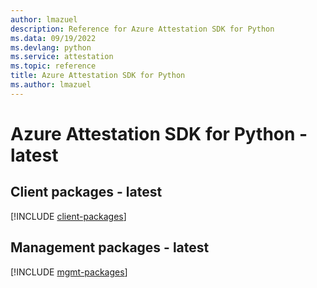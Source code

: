 ```yaml
---
author: lmazuel
description: Reference for Azure Attestation SDK for Python
ms.data: 09/19/2022
ms.devlang: python
ms.service: attestation
ms.topic: reference
title: Azure Attestation SDK for Python
ms.author: lmazuel
---
```

# Azure Attestation SDK for Python - latest

## Client packages - latest
[!INCLUDE [client-packages](attestation-client-index.md)]
## Management packages - latest
[!INCLUDE [mgmt-packages](attestation-mgmt-index.md)]
